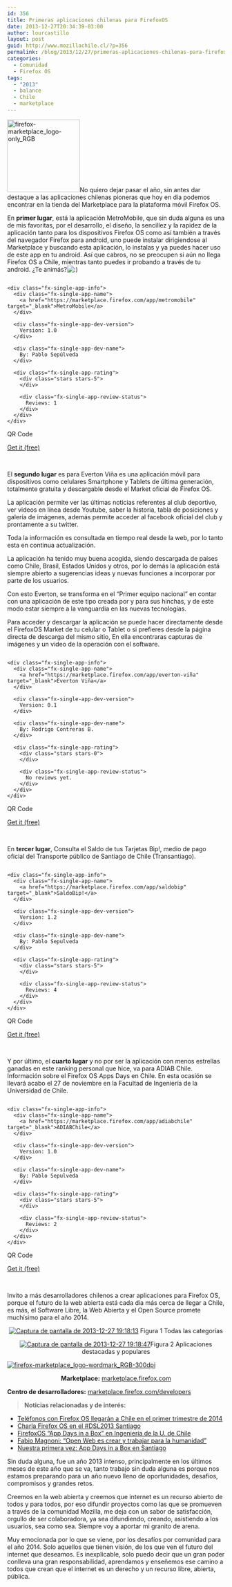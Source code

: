 ```yaml
---
id: 356
title: Primeras aplicaciones chilenas para FirefoxOS
date: 2013-12-27T20:34:39-03:00
author: lourcastillo
layout: post
guid: http://www.mozillachile.cl/?p=356
permalink: /blog/2013/12/27/primeras-aplicaciones-chilenas-para-firefoxos/
categories:
  - Comunidad
  - Firefox OS
tags:
  - "2013"
  - balance
  - Chile
  - marketplace
---
```

<img class="attachment-post-thumbnail wp-post-image aligncenter" src="http://lulucastillo.cl/wp-content/uploads/2013/12/firefox-marketplace_logo-only_RGB.png" alt="firefox-marketplace_logo-only_RGB" width="168" height="168" />No quiero dejar pasar el año, sin antes dar destaque a las aplicaciones chilenas pioneras que hoy en día podemos encontrar en la tienda del Marketplace para la plataforma móvil Firefox OS.<!--more-->

En **primer lugar**, está la aplicación MetroMobile, que sin duda alguna es una de mis favoritas, por el desarrollo, el diseño, la sencillez y la rapidez de la aplicación tanto para los dispositivos Firefox OS como así también a través del navegador Firefox para android, uno puede instalar dirigiendose al Marketplace y buscando esta aplicación, lo instalas y ya puedes hacer uso de este app en tu android. Así que cabros, no se preocupen si aún no llega Firefox OS a Chile, mientras tanto puedes ir probando a través de tu android. ¿Te animás?<img class="wp-smiley" src="http://i0.wp.com/lulucastillo.cl/wp-includes/images/smilies/icon_smile.gif?w=640" alt=":)" data-recalc-dims="1" /> 

<div class="fx-single-app-container">
  <div class="fx-single-app-child-container">
    <div class="fx-single-app-picture">
      <img src="https://marketplace.cdn.mozilla.net/img/uploads/addon_icons/477/477607-128.png?modified=1387855902" alt="" />
    </div>
    
    <div class="fx-single-app-info">
      <div class="fx-single-app-name">
        <a href="https://marketplace.firefox.com/app/metromobile" target="_blank">MetroMobile</a>
      </div>
      
      <div class="fx-single-app-dev-version">
        Version: 1.0
      </div>
      
      <div class="fx-single-app-dev-name">
        By: Pablo Sepúlveda
      </div>
      
      <div class="fx-single-app-rating">
        <div class="stars stars-5">
        </div>
        
        <div class="fx-single-app-review-status">
          Reviews: 1
        </div>
      </div>
    </div>
  </div>
  
  <div class="qr-code">
    QR Code
  </div>
  
  <p>
    <a class="gotoappbtn" href="https://marketplace.firefox.com/app/metromobile" target="_blank">Get it (free)</a><img id="mysingleappqr" class="the-qr" src="http://api.qrserver.com/v1/create-qr-code/?size=130x130&data=https://marketplace.firefox.com/app/metromobile" alt="" />
  </p>
</div>

&nbsp;

El **segundo lugar** es para Everton Viña es una aplicación móvil para dispositivos como celulares Smartphone y Tablets de última generación, totalmente gratuita y descargable desde el Market oficial de Firefox OS.

La aplicación permite ver las últimas noticias referentes al club deportivo, ver videos en línea desde Youtube, saber la historia, tabla de posiciones y galería de imágenes, además permite acceder al facebook oficial del club y prontamente a su twitter.

Toda la información es consultada en tiempo real desde la web, por lo tanto esta en continua actualización.

La aplicación ha tenido muy buena acogida, siendo descargada de países como Chile, Brasil, Estados Unidos y otros, por lo demás la aplicación está siempre abierto a sugerencias ideas y nuevas funciones a incorporar por parte de los usuarios.

Con esto Everton, se transforma en el “Primer equipo nacional” en contar con una aplicación de este tipo creada por y para sus hinchas, y de este modo estar siempre a la vanguardia en las nuevas tecnologías.

Para acceder y descargar la aplicación se puede hacer directamente desde el FirefoxOS Market de tu celular o Tablet o si prefieres desde la página directa de descarga del mismo sitio, En ella encontraras capturas de imágenes y un video de la operación con el software.

<div class="fx-single-app-container">
  <div class="fx-single-app-child-container">
    <div class="fx-single-app-picture">
      <img src="https://marketplace.cdn.mozilla.net/img/uploads/addon_icons/457/457730-128.png?modified=1375145834" alt="" />
    </div>
    
    <div class="fx-single-app-info">
      <div class="fx-single-app-name">
        <a href="https://marketplace.firefox.com/app/everton-viña" target="_blank">Everton Viña</a>
      </div>
      
      <div class="fx-single-app-dev-version">
        Version: 0.1
      </div>
      
      <div class="fx-single-app-dev-name">
        By: Rodrigo Contreras B.
      </div>
      
      <div class="fx-single-app-rating">
        <div class="stars stars-0">
        </div>
        
        <div class="fx-single-app-review-status">
          No reviews yet.
        </div>
      </div>
    </div>
  </div>
  
  <div class="qr-code">
    QR Code
  </div>
  
  <p>
    <a class="gotoappbtn" href="https://marketplace.firefox.com/app/everton-viña" target="_blank">Get it (free)</a><img id="mysingleappqr" class="the-qr" src="http://api.qrserver.com/v1/create-qr-code/?size=130x130&data=https://marketplace.firefox.com/app/everton-viña" alt="" />
  </p>
</div>

&nbsp;

En **tercer lugar**, Consulta el Saldo de tus Tarjetas Bip!, medio de pago oficial del Transporte público de Santiago de Chile (Transantiago).

<div class="fx-single-app-container">
  <div class="fx-single-app-child-container">
    <div class="fx-single-app-picture">
      <img src="https://marketplace.cdn.mozilla.net/img/uploads/addon_icons/470/470517-128.png?modified=1385232095" alt="" />
    </div>
    
    <div class="fx-single-app-info">
      <div class="fx-single-app-name">
        <a href="https://marketplace.firefox.com/app/saldobip" target="_blank">SaldoBip!</a>
      </div>
      
      <div class="fx-single-app-dev-version">
        Version: 1.2
      </div>
      
      <div class="fx-single-app-dev-name">
        By: Pablo Sepulveda
      </div>
      
      <div class="fx-single-app-rating">
        <div class="stars stars-5">
        </div>
        
        <div class="fx-single-app-review-status">
          Reviews: 4
        </div>
      </div>
    </div>
  </div>
  
  <div class="qr-code">
    QR Code
  </div>
  
  <p>
    <a class="gotoappbtn" href="https://marketplace.firefox.com/app/saldobip" target="_blank">Get it (free)</a><img id="mysingleappqr" class="the-qr" src="http://api.qrserver.com/v1/create-qr-code/?size=130x130&data=https://marketplace.firefox.com/app/saldobip" alt="" />
  </p>
</div>

&nbsp;

Y por último, el **cuarto lugar** y no por ser la aplicación con menos estrellas ganadas en este ranking personal que hice, va para ADIAB Chile. Información sobre el Firefox OS Apps Days en Chile. En esta ocasión se llevará acabo el 27 de noviembre en la Facultad de Ingeniería de la Universidad de Chile.

<div class="fx-single-app-container">
  <div class="fx-single-app-child-container">
    <div class="fx-single-app-picture">
      <img src="https://marketplace.cdn.mozilla.net/img/uploads/addon_icons/472/472945-128.png?modified=1385051431" alt="" />
    </div>
    
    <div class="fx-single-app-info">
      <div class="fx-single-app-name">
        <a href="https://marketplace.firefox.com/app/adiabchile" target="_blank">ADIABChile</a>
      </div>
      
      <div class="fx-single-app-dev-version">
        Version: 1.0
      </div>
      
      <div class="fx-single-app-dev-name">
        By: Pablo Sepulveda
      </div>
      
      <div class="fx-single-app-rating">
        <div class="stars stars-5">
        </div>
        
        <div class="fx-single-app-review-status">
          Reviews: 2
        </div>
      </div>
    </div>
  </div>
  
  <div class="qr-code">
    QR Code
  </div>
  
  <p>
    <a class="gotoappbtn" href="https://marketplace.firefox.com/app/adiabchile" target="_blank">Get it (free)</a><img id="mysingleappqr" class="the-qr" src="http://api.qrserver.com/v1/create-qr-code/?size=130x130&data=https://marketplace.firefox.com/app/adiabchile" alt="" />
  </p>
</div>

&nbsp;

Invito a más desarrolladores chilenos a crear aplicaciones para Firefox OS, porque el futuro de la web abierta está cada día más cerca de llegar a Chile, es más, el Software Libre, la Web Abierta y el Open Source promete muchísimo para el año 2014.

<p style="text-align: center;">
  <a href="http://i1.wp.com/lulucastillo.cl/wp-content/uploads/2013/12/Captura-de-pantalla-de-2013-12-27-191813.png"><img class="size-medium wp-image-684 aligncenter" src="http://i1.wp.com/lulucastillo.cl/wp-content/uploads/2013/12/Captura-de-pantalla-de-2013-12-27-191813.png?resize=300%2C202" alt="Captura de pantalla de 2013-12-27 19:18:13" data-recalc-dims="1" /></a> Figura 1 Todas las categorías
</p>

<p style="text-align: center;">
  <a href="http://i2.wp.com/lulucastillo.cl/wp-content/uploads/2013/12/Captura-de-pantalla-de-2013-12-27-191847.png"><img class="size-medium wp-image-685 aligncenter" src="http://i2.wp.com/lulucastillo.cl/wp-content/uploads/2013/12/Captura-de-pantalla-de-2013-12-27-191847.png?resize=300%2C244" alt="Captura de pantalla de 2013-12-27 19:18:47" data-recalc-dims="1" /></a>Figura 2 Aplicaciones destacadas y populares
</p>

<p style="text-align: left;">
  <a href="http://i1.wp.com/lulucastillo.cl/wp-content/uploads/2013/12/firefox-marketplace_logo-wordmark_RGB-300dpi.jpg"><img class="size-medium wp-image-688 aligncenter" src="http://i1.wp.com/lulucastillo.cl/wp-content/uploads/2013/12/firefox-marketplace_logo-wordmark_RGB-300dpi.jpg?resize=300%2C65" alt="firefox-marketplace_logo-wordmark_RGB-300dpi" data-recalc-dims="1" /></a>
</p>

<p style="text-align: center;">
  <strong>Marketplace:</strong> <a href="https://marketplace.firefox.com/http://" target="_blank">marketplace.firefox.com</a>
</p>

**Centro de desarrolladores:** <a href="https://marketplace.firefox.com/developers/" target="_blank">marketplace.firefox.com/developers</a>

> **Noticias relacionadas y de interés:**

  * <a title="Mozilla Chile's blog" href="http://www.mozillachile.cl/blog/2013/10/22/telefonos-con-firefox-os-llegaran-a-chile-en-el-primer-trimestre-de-2014/" target="_blank">Teléfonos con Firefox OS llegarán a Chile en el primer trimestre de 2014</a>
  * <a title="Mozilla Chile's blog" href="http://www.mozillachile.cl/blog/2013/10/23/charla-firefox-os-en-el-dsl2013-santiago/" target="_blank">Charla Firefox OS en el #DSL2013 Santiago</a>
  * <a title="Mozilla Chile's blog" href="http://www.mozillachile.cl/blog/2013/11/14/firefoxos-apps-day-in-a-box-en-ingenieria-de-la-u-de-chile/" target="_blank">FirefoxOS “App Days in a Box” en Ingeniería de la U. de Chile</a>
  * <a title="Mozilla Chile's blog" href="http://www.mozillachile.cl/blog/2013/11/21/fabio-magnoni-open-web-es-crear-y-trabajar-para-la-humanidad/" target="_blank">Fabio Magnoni: “Open Web es crear y trabajar para la humanidad”</a>
  * <a title="Mozilla Chile's blog" href="http://www.mozillachile.cl/blog/2013/12/02/nuestra-primera-vez-app-days-in-a-box-en-santiago/" target="_blank">Nuestra primera vez: App Days in a Box en Santiago</a>

Sin duda alguna, fue un año 2013 intenso, principalmente en los últimos meses de este año que se va, tanto trabajo sin duda alguna es porque nos estamos preparando para un año nuevo lleno de oportunidades, desafíos, compromisos y grandes retos.

Creemos en la web abierta y creemos que internet es un recurso abierto de todos y para todos, por eso difundir proyectos como las que se promueven a través de la comunidad Mozilla, me deja con un sabor de satisfacción, orgullo de ser colaboradora, ya sea difundiendo, creando, asistiendo a los usuarios, sea como sea. Siempre voy a aportar mi granito de arena.

Muy emocionada por lo que se viene, por los desafíos por comunidad para el año 2014. Solo aquellos que tienen visión, de los que ven el futuro del internet que deseamos. Es inexplicable, solo puedo decir que un gran poder conlleva una gran responsabilidad, aprendamos y enseñemos ese camino a todos que crean que el internet es un derecho y un recurso libre, abierta, pública.